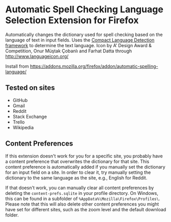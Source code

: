 # Automatic Spell Checking Language Selection Extension for Firefox
Automatically changes the dictionary used for spell checking based on the language of text in input fields.
Uses the [Compact Language Detection framework](https://github.com/CLD2Owners/cld2) to determine the text language.
Icon by A’ Design Award & Competition, Onur Müştak Çobanlı and Farhat Datta through http://www.languageicon.org/

Install from https://addons.mozilla.org/firefox/addon/automatic-spelling-language/

## Tested on sites
- GitHub
- Gmail
- Reddit
- Stack Exchange
- Trello
- Wikipedia

## Content Preferences
If this extension doesn't work for you for a specific site, you probably have a content preference that overwrites the dictionary for that site.
This content preference is automatically added if you manually set the dictionary for an input field on a site.
In order to clear it, try manually setting the dictionary to the same language as the site, e.g., English for Reddit.

If that doesn't work, you can manually clear all content preferences by deleting the `content-prefs.sqlite` in your profile directory.
On Windows, this can be found in a subfolder of `%AppData%\Mozilla\Firefox\Profiles\`.
Please note that this will also delete other content preferences you might have set for different sites, such as the zoom level and the default download folder.
